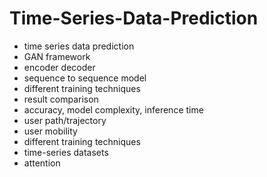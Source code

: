# Time-Series-Data-Prediction                 
- time series data prediction               
- GAN framework           
- encoder decoder   
- sequence to sequence model  
- different training techniques  
- result comparison 
- accuracy, model complexity, inference time 
- user path/trajectory 
- user mobility 
- different training techniques 
- time-series datasets 
- attention 
  
